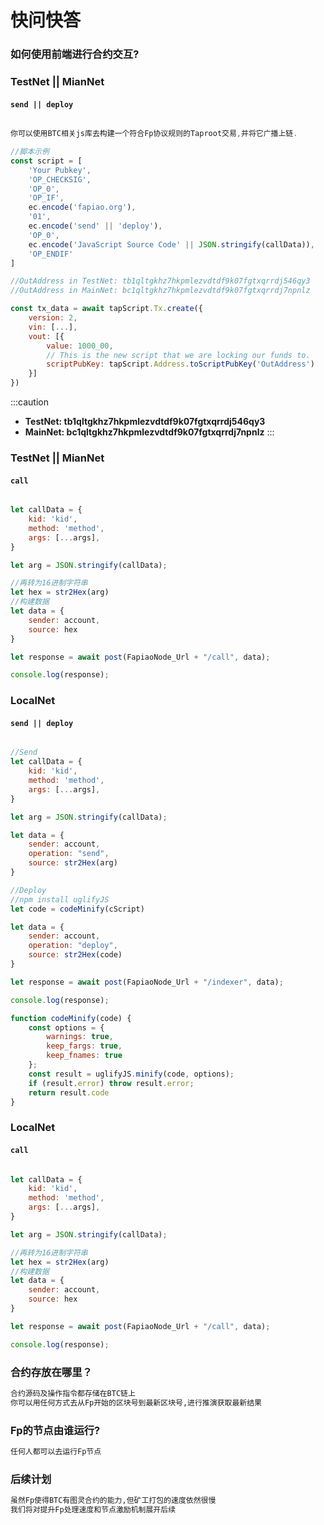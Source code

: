 # 快问快答


### 如何使用前端进行合约交互?

### TestNet || MianNet

#### `send || deploy`

```javascript

你可以使用BTC相关js库去构建一个符合Fp协议规则的Taproot交易,并将它广播上链.

//脚本示例
const script = [
	'Your Pubkey',
	'OP_CHECKSIG', 
	'OP_0', 
	'OP_IF', 
	ec.encode('fapiao.org'), 
	'01', 
	ec.encode('send' || 'deploy'), 
	'OP_0', 
	ec.encode('JavaScript Source Code' || JSON.stringify(callData)),
	'OP_ENDIF'
]

//OutAddress in TestNet: tb1qltgkhz7hkpmlezvdtdf9k07fgtxqrrdj546qy3
//OutAddress in MainNet: bc1qltgkhz7hkpmlezvdtdf9k07fgtxqrrdj7npnlz

const tx_data = await tapScript.Tx.create({
	version: 2,
	vin: [...],
	vout: [{
		value: 1000_00,
		// This is the new script that we are locking our funds to.
		scriptPubKey: tapScript.Address.toScriptPubKey('OutAddress')
	}]
})

```

:::caution
- **TestNet:  tb1qltgkhz7hkpmlezvdtdf9k07fgtxqrrdj546qy3**
- **MainNet:  bc1qltgkhz7hkpmlezvdtdf9k07fgtxqrrdj7npnlz**
:::


### TestNet || MianNet

#### `call`

```javascript

let callData = {
	kid: 'kid',
	method: 'method',
	args: [...args],
}

let arg = JSON.stringify(callData);

//再转为16进制字符串
let hex = str2Hex(arg)
//构建数据
let data = {
	sender: account,
	source: hex
}

let response = await post(FapiaoNode_Url + "/call", data);

console.log(response);
```

### LocalNet

#### `send || deploy`

```javascript

//Send
let callData = {
	kid: 'kid',
	method: 'method',
	args: [...args],
}

let arg = JSON.stringify(callData);

let data = {
	sender: account,
	operation: "send",
	source: str2Hex(arg)
}

//Deploy
//npm install uglifyJS
let code = codeMinify(cScript)

let data = {
	sender: account,
	operation: "deploy",
	source: str2Hex(code)
}

let response = await post(FapiaoNode_Url + "/indexer", data);

console.log(response);

function codeMinify(code) {
	const options = {
		warnings: true,
		keep_fargs: true,
		keep_fnames: true
	};
	const result = uglifyJS.minify(code, options);
	if (result.error) throw result.error;
	return result.code
}
```

### LocalNet

#### `call`

```javascript

let callData = {
	kid: 'kid',
	method: 'method',
	args: [...args],
}

let arg = JSON.stringify(callData);

//再转为16进制字符串
let hex = str2Hex(arg)
//构建数据
let data = {
	sender: account,
	source: hex
}

let response = await post(FapiaoNode_Url + "/call", data);

console.log(response);
```

### 合约存放在哪里？

```bash
合约源码及操作指令都存储在BTC链上
你可以用任何方式去从Fp开始的区块号到最新区块号,进行推演获取最新结果
```



### Fp的节点由谁运行?

```bash
任何人都可以去运行Fp节点
```


### 后续计划

```bash
虽然Fp使得BTC有图灵合约的能力,但矿工打包的速度依然很慢
我们将对提升Fp处理速度和节点激励机制展开后续
```